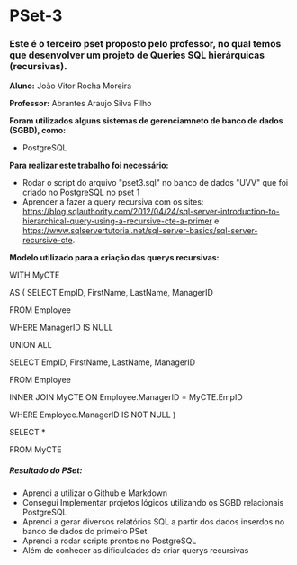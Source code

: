 # PSet-3
### Este é o terceiro pset proposto pelo professor, no qual temos que desenvolver um projeto de Queries SQL hierárquicas (recursivas).

**Aluno:** João Vitor Rocha Moreira

**Professor:** Abrantes Araujo Silva Filho

**Foram utilizados alguns sistemas de gerenciamneto de banco de dados (SGBD), como:** 
* PostgreSQL

**Para realizar este trabalho foi necessário:**

* Rodar o script do arquivo "pset3.sql" no banco de dados "UVV" que foi criado no PostgreSQL no pset 1
* Aprender a fazer a query recursiva com os sites: https://blog.sqlauthority.com/2012/04/24/sql-server-introduction-to-hierarchical-query-using-a-recursive-cte-a-primer e https://www.sqlservertutorial.net/sql-server-basics/sql-server-recursive-cte.

**Modelo utilizado para a criação das querys recursivas:**

WITH MyCTE

AS ( SELECT EmpID, FirstName, LastName, ManagerID

FROM Employee

WHERE ManagerID IS NULL

UNION ALL

SELECT EmpID, FirstName, LastName, ManagerID

FROM Employee

INNER JOIN MyCTE ON Employee.ManagerID = MyCTE.EmpID

WHERE Employee.ManagerID IS NOT NULL )

SELECT *

FROM MyCTE

##### Resultado do PSet:
* Aprendi a utilizar o Github e Markdown
* Consegui Implementar projetos lógicos utilizando os SGBD relacionais PostgreSQL
* Aprendi a gerar diversos relatórios SQL a partir dos dados inserdos no banco de dados do primeiro PSet
* Aprendi a rodar scripts prontos no PostgreSQL
* Além de conhecer as dificuldades de criar querys recursivas


